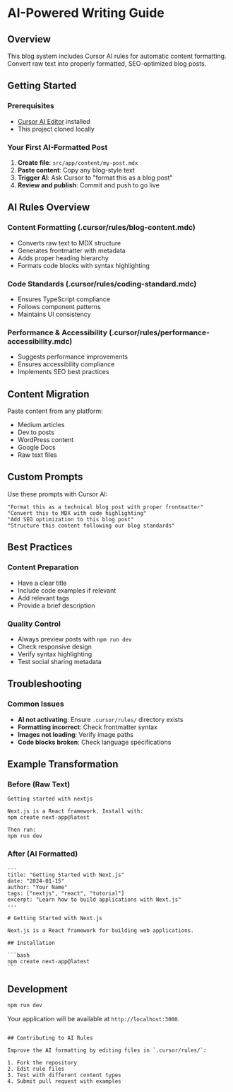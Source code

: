 # AI-Powered Writing Guide

## Overview

This blog system includes Cursor AI rules for automatic content formatting. Convert raw text into properly formatted, SEO-optimized blog posts.

## Getting Started

### Prerequisites

- [Cursor AI Editor](https://cursor.sh/) installed
- This project cloned locally

### Your First AI-Formatted Post

1. **Create file**: `src/app/content/my-post.mdx`
2. **Paste content**: Copy any blog-style text
3. **Trigger AI**: Ask Cursor to "format this as a blog post"
4. **Review and publish**: Commit and push to go live

## AI Rules Overview

### Content Formatting (.cursor/rules/blog-content.mdc)

- Converts raw text to MDX structure
- Generates frontmatter with metadata
- Adds proper heading hierarchy
- Formats code blocks with syntax highlighting

### Code Standards (.cursor/rules/coding-standard.mdc)

- Ensures TypeScript compliance
- Follows component patterns
- Maintains UI consistency

### Performance & Accessibility (.cursor/rules/performance-accessibility.mdc)

- Suggests performance improvements
- Ensures accessibility compliance
- Implements SEO best practices

## Content Migration

Paste content from any platform:

- Medium articles
- Dev.to posts
- WordPress content
- Google Docs
- Raw text files

## Custom Prompts

Use these prompts with Cursor AI:

```
"Format this as a technical blog post with proper frontmatter"
"Convert this to MDX with code highlighting"
"Add SEO optimization to this blog post"
"Structure this content following our blog standards"
```

## Best Practices

### Content Preparation

- Have a clear title
- Include code examples if relevant
- Add relevant tags
- Provide a brief description

### Quality Control

- Always preview posts with `npm run dev`
- Check responsive design
- Verify syntax highlighting
- Test social sharing metadata

## Troubleshooting

### Common Issues

- **AI not activating**: Ensure `.cursor/rules/` directory exists
- **Formatting incorrect**: Check frontmatter syntax
- **Images not loading**: Verify image paths
- **Code blocks broken**: Check language specifications

## Example Transformation

### Before (Raw Text)

```
Getting started with nextjs

Next.js is a React framework. Install with:
npm create next-app@latest

Then run:
npm run dev
```

### After (AI Formatted)

````mdx
---
title: "Getting Started with Next.js"
date: "2024-01-15"
author: "Your Name"
tags: ["nextjs", "react", "tutorial"]
excerpt: "Learn how to build applications with Next.js"
---

# Getting Started with Next.js

Next.js is a React framework for building web applications.

## Installation

```bash
npm create next-app@latest
```
````

## Development

```bash
npm run dev
```

Your application will be available at `http://localhost:3000`.

```

## Contributing to AI Rules

Improve the AI formatting by editing files in `.cursor/rules/`:

1. Fork the repository
2. Edit rule files
3. Test with different content types
4. Submit pull request with examples
```

